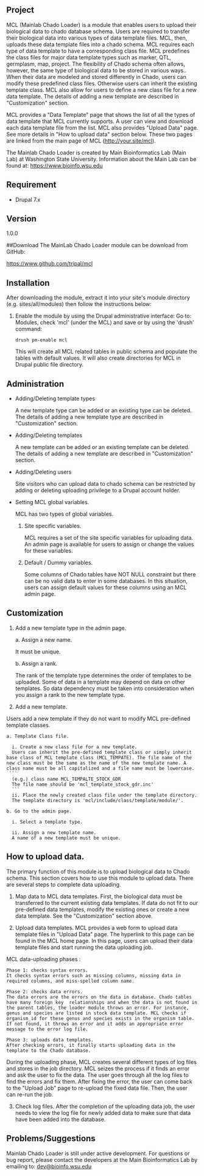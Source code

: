 ## Project
MCL (Mainlab Chado Loader) is a module that enables users to upload their biological data to chado database schema. Users are required to transfer their biological data into various types of data template files. MCL, then, uploads these data template files into a chado schema. MCL requires each type of data template to have a corresponding class file. MCL predefines the class files for major data template types such as marker, QTL, germplasm, map, project. The flexibility of Chado schema often allows, however, the same type of biological data to be stored in various ways.. When their data are modeled and stored differently in Chado, users can modify these predefined class files. Otherwise users can inherit the existing template class. MCL also allow for users to define a new class file for a new data template. The details of adding a new template are described in "Customization" section.

MCL provides a "Data Template" page that shows the list of all the types of data template that MCL currently supports. A user can view and download each data template file from the list. MCL also provides "Upload Data" page. See more details in "How to upload data" section below. These two pages are linked from the main page of MCL (http://your.site/mcl).

The Mainlab Chado Loader is created by Main Bioinformatics Lab (Main Lab) at Washington State University. Information about the Main Lab can be found at: https://www.bioinfo.wsu.edu

## Requirement
 - Drupal 7.x

## Version
1.0.0

##Download
The MainLab Chado Loader module can be download from GitHub:

https://www.github.com/tripal/mcl

## Installation
After downloading the module, extract it into your site's module directory 
(e.g. sites/all/modules) then follow the instructions below:

  1. Enable the module by using the Drupal administrative interface: Go to: Modules, check 'mcl' (under the MCL) and save or by using the 'drush' command:
     ```
     drush pm-enable mcl
     ```
     This will create all MCL related tables in public schema and populate the tables with default values. It will also create directories for MCL in Drupal public file directory.

## Administration
 - Adding/Deleting template types
 
   A new template type can be added or an existing type can be deleted. The details of adding a new template type are described in "Customization" section.

 - Adding/Deleting templates
 
   A new template can be added or an existing template can be deleted. The details of adding a new template are described in "Customization" section.

 - Adding/Deleting users
 
   Site visitors who can upload data to chado schema can be restricted by adding or deleting uploading privilege to a Drupal account holder.

 - Setting MCL global variables.
 
    MCL has two types of global variables.

     1. Site specific variables.

        MCL requires a set of the site specific variables for uploading data. An admin page is available for users to assign or change the values for these variables.

    2. Default / Dummy variables.

       Some columns of Chado tables have NOT NULL constraint but there can be no valid data to enter in some databases. In this situation, users can assign default values for these columns using an MCL admin page.

## Customization
1. Add a new template type in the admin page.

    a. Assign a new name.
    
    It must be unique.

    b. Assign a rank.

    The rank of the template type determines the order of templates to be uploaded. Some of data in a template may depend on data on other templates. So data dependency must be taken into consideration when you assign a rank to the new template type.


2. Add a new template.

  Users add a new template if they do not want to modify MCL pre-defined template classes.
  
    a. Template Class file.
 
      i. Create a new class file for a new template.
      Users can inherit the pre-defined template class or simply inherit base class of MCL template class (MCL_TEMPATE). The file name of the new class must be the same as the name of the new template name. A class name must be all capitalized and a file name must be lowercase.
     ```
      (e.g.) class name MCL_TEMPALTE_STOCK_GDR 
      The file name should be 'mcl_template_stock_gdr.inc'
      ```
      ii. Place the newly created class file under the template directory.
      The template directory is 'mcl/include/class/template/module/'.
  
    b. Go to the admin page.
    
      i. Select a template type.

      ii. Assign a new template name.
      A name of a new template must be unique.
      
## How to upload data.
The primary function of this module is to upload biological data to Chado schema. This section covers how to use this module to upload data. There are several steps to complete data uploading.

  1. Map data to MCL data templates.
  First, the biological data must be transferred to the current existing data templates. If data do not fit to our pre-defined data templates, modify the existing ones or create a new data template. See the "Customization" section above.


  2. Upload data templates.
  MCL provides a web form to upload data template files in "Upload Data" page. The hyperlink to this page can be found in the MCL home page. In this page, users can upload their data template files and start running the data uploading job.
    
MCL data-uploading phases :

    Phase 1: checks syntax errors.
    It checks syntax errors such as missing columns, missing data in required columns, and miss-spelled column name.

    Phase 2: checks data errors.
    The data errors are the errors on the data in database. Chado tables have many foreign key  relationships and when the data is not found in the parent tables, the loader module throws an error. For instance, genus and species are listed in stock data template. MCL checks if organism_id for these genus and species exists in the organism table. If not found, it throws an error and it adds an appropriate error message to the error log file.

    Phase 3: uploads data templates.
    After checking errors, it finally starts uploading data in the template to the Chado database.

During the uploading phase, MCL creates several different types of log files and stores in the job directory. MCL seizes the process if it finds an error and ask the user to fix the data. The user goes through all the log files to find the errors and fix them. After fixing the error, the user can come back to the "Upload Job" page to re-upload the fixed data file. Then, the user can re-run the job.

  3. Check log files.
  After the completion of the uploading data job, the user needs to view the log file for newly added data to make sure that data have been added into the database.

## Problems/Suggestions
Mainlab Chado Loader is still under active development. For questions or bug report, please contact the developers at the Main Bioinformatics Lab by emailing to: dev@bioinfo.wsu.edu
